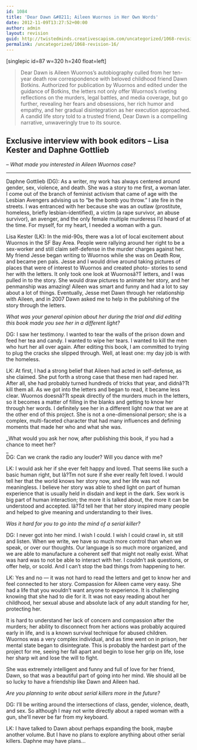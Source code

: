 ```yaml
---
id: 1084
title: 'Dear Dawn &#8211; Aileen Wuornos in Her Own Words'
date: 2012-11-09T13:27:52+00:00
author: admin
layout: revision
guid: http://twistedminds.creativescapism.com/uncategorized/1068-revision-16/
permalink: /uncategorized/1068-revision-16/
---
```

<p class="dropcap-first">
  [singlepic id=87 w=320 h=240 float=left]
</p>

> Dear Dawn is Aileen Wuornos&#8217;s autobiography culled from her ten-year death row correspondence with beloved childhood friend Dawn Botkins. Authorized for publication by Wuornos and edited under the guidance of Botkins, the letters not only offer Wuornos&#8217;s riveting reflections on the murders, legal battles, and media coverage, but go further, revealing her fears and obsessions, her rich humor and empathy, and her gradual disintegration as her execution approached. A candid life story told to a trusted friend, Dear Dawn is a compelling narrative, unwaveringly true to its source.

## Exclusive interview with book editors &#8211; Lisa Kester and Daphne Gottlieb

_&#8211; What made you interested in Aileen Wuornos case?_

* * *

Daphne Gottlieb (DG): As a writer, my work has always centered around gender, sex, violence, and death. She was a story to me first, a woman later. I come out of the branch of feminist activism that came of age with the Lesbian Avengers advising us to &#8220;be the bomb you throw.&#8221; I ate fire in the streets. I was entranced with her because she was an outlaw (prostitute, homeless, briefly lesbian-identified), a victim (a rape survivor, an abuse survivor), an avenger, and the only female multiple murderess I&#8217;d heard of at the time. For myself, for my heart, I needed a woman with a gun.

Lisa Kester (LK): In the mid-90s, there was a lot of local excitement about Wuornos in the SF Bay Area. People were rallying around her right to be a sex-worker and still claim self-defense in the murder charges against her. My friend Jesse began writing to Wuornos while she was on Death Row, and became pen pals. Jesse and I would drive around taking pictures of places that were of interest to Wuornos and created photo- stories to send her with the letters. It only took one look at Wuornosâ?T letters, and I was pulled in to the story. She would draw pictures to animate her story, and her penmanship was amazing! Aileen was smart and funny and had a lot to say about a lot of things. Eventually, Jesse met Dawn through her relationship with Aileen, and in 2007 Dawn asked me to help in the publishing of the story through the letters.

_What was your general opinion about her during the trial and did editing this book made you see her in a different light?_ 

DG: I saw her testimony. I wanted to tear the walls of the prison down and feed her tea and candy. I wanted to wipe her tears. I wanted to kill the men who hurt her all over again. After editing this book, I am committed to trying to plug the cracks she slipped through. Well, at least one: my day job is with the homeless.

LK: At first, I had a strong belief that Aileen had acted in self-defense, as she claimed. She put forth a strong case that these men had raped her. After all, she had probably turned hundreds of tricks that year, and didnâ?Tt kill them all. As we got into the letters and began to read, it became less clear. Wuornos doesnâ?Tt speak directly of the murders much in the letters, so it becomes a matter of filling in the blanks and getting to know her through her words. I definitely see her in a different light now that we are at the other end of this project. She is not a one-dimensional person; she is a complex, multi-faceted character that had many influences and defining moments that made her who and what she was.

_What would you ask her now, after publishing this book, if you had a  
chance to meet her?  
_  
DG: Can we crank the radio any louder? Will you dance with me?

LK: I would ask her if she ever felt happy and loved. That seems like such a basic human right, but Iâ?Tm not sure if she ever really felt loved. I would tell her that the world knows her story now, and her life was not meaningless. I believe her story was able to shed light on part of human experience that is usually held in disdain and kept in the dark. Sex work is big part of human interaction; the more it is talked about, the more it can be understood and accepted. Iâ?Td tell her that her story inspired many people and helped to give meaning and understanding to their lives.

_Was it hard for you to go into the mind of a serial killer?_

DG: I never got into her mind. I wish I could. I wish I could crawl in, sit still and listen. When we write, we have so much more control than when we speak, or over our thoughts. Our language is so much more organized, and we are able to manufacture a coherent self that might not really exist. What was hard was to not be able to interact with her. I couldn&#8217;t ask questions, or offer help, or scold. And I can&#8217;t stop the bad things from happening to her.

LK: Yes and no &#8212; it was not hard to read the letters and get to know her and feel connected to her story. Compassion for Aileen came very easy. She had a life that you wouldn’t want anyone to experience. It is challenging knowing that she had to die for it. It was not easy reading about her childhood, her sexual abuse and absolute lack of any adult standing for her, protecting her.

It is hard to understand her lack of concern and compassion after the murders; her ability to disconnect from her actions was probably acquired early in life, and is a known survival technique for abused children. Wuornos was a very complex individual, and as time went on in prison, her mental state began to disintegrate. This is probably the hardest part of the project for me, seeing her fall apart and begin to lose her grip on life, lose her sharp wit and lose the will to fight.

She was extremely intelligent and funny and full of love for her friend, Dawn, so that was a beautiful part of going into her mind. We should all be so lucky to have a friendship like Dawn and Aileen had.

_Are you planning to write about serial killers more in the future?_

DG: I&#8217;ll be writing around the intersections of class, gender, violence, death, and sex. So although I may not write directly about a raped woman with a gun, she&#8217;ll never be far from my keyboard.

LK: I have talked to Dawn about perhaps expanding the book, maybe another volume. But I have no plans to explore anything about other serial killers. Daphne may have plans…